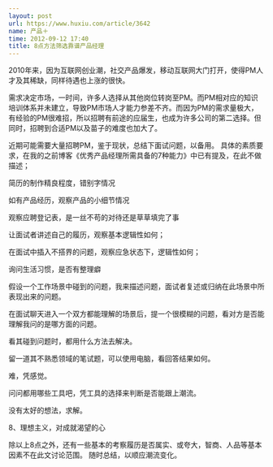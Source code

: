 ```yaml
---
layout: post
url: https://www.huxiu.com/article/3642
name: 产品＋
time: 2012-09-12 17:40
title: 8点方法筛选靠谱产品经理
---
```

2010年来，因为互联网创业潮，社交产品爆发，移动互联网大门打开，使得PM人才及其稀缺，同样待遇也上涨的很快。

需求决定市场，一时间，许多人选择从其他岗位转岗至PM。而PM相对应的知识培训体系并未建立，导致PM市场人才能力参差不齐。而因为PM的需求量极大，有经验的PM很难招，所以招聘有前途的应届生，也成为许多公司的第二选择。但同时，招聘到合适PM以及苗子的难度也加大了。

近期可能需要大量招聘PM，鉴于现状，总结下面试问题，以备用。 具体的素质要求，在我的之前博客《优秀产品经理所需具备的7种能力》中已有提及，在此不做描述；

简历的制作精良程度，错别字情况

如有产品经历，观察产品的小细节情况

观察应聘登记表，是一丝不苟的对待还是草草填完了事

让面试者讲述自己的履历，观察基本逻辑性如何；

在面试中插入不搭界的问题，观察应急状态下，逻辑性如何；

询问生活习惯，是否有整理癖

假设一个工作场景中碰到的问题，我来描述问题，面试者复述或归纳在此场景中所表现出来的问题。

在面试聊天进入一个双方都能理解的场景后，提一个很模糊的问题，看对方是否能理解我问的是哪方面的问题。

看其碰到问题时，都用什么方法去解决。

留一道其不熟悉领域的笔试题，可以使用电脑，看回答结果如何。

难，凭感觉。

问问都用哪些工具吧，凭工具的选择来判断是否能跟上潮流。

没有太好的想法，求解。

8、理想主义，对成就渴望的心

除以上8点之外，还有一些基本的考察履历是否属实、或夸大，智商、人品等基本因素不在此文讨论范围。 随时总结，以顺应潮流变化。

